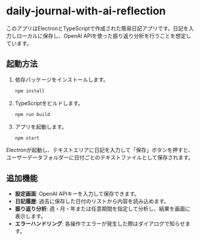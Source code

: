 # daily-journal-with-ai-reflection

このアプリはElectronとTypeScriptで作成された簡易日記アプリです。日記を入力しローカルに保存し、OpenAI APIを使った振り返り分析を行うことを想定しています。

## 起動方法

1. 依存パッケージをインストールします。
   ```bash
   npm install
   ```
2. TypeScriptをビルドします。
   ```bash
   npm run build
   ```
3. アプリを起動します。
   ```bash
   npm start
   ```

Electronが起動し、テキストエリアに日記を入力して「保存」ボタンを押すと、ユーザーデータフォルダーに日付ごとのテキストファイルとして保存されます。

## 追加機能

- **設定画面**: OpenAI APIキーを入力して保存できます。
- **日記履歴**: 過去に保存した日付のリストから内容を読み込めます。
- **振り返り分析**: 週・月・年または任意期間を指定して分析し、結果を画面に表示します。
- **エラーハンドリング**: 各操作でエラーが発生した際はダイアログで知らせます。
